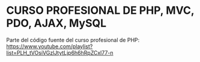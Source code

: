 # CURSO PROFESIONAL DE PHP, MVC, PDO, AJAX, MySQL
Parte del código fuente del curso profesional de PHP:  https://www.youtube.com/playlist?list=PLH_tVOsiVGzlJtytLjp6h6hRpZCxl77-n
